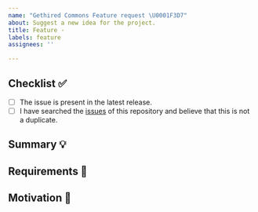 ```yaml
---
name: "Gethired Commons Feature request \U0001F3D7️"
about: Suggest a new idea for the project.
title: Feature -
labels: feature
assignees: ''

---
```


<!-- Provide a general summary of the feature in the Title above -->

## Checklist ✅

<!-- Checked checkbox should look like this: [x] -->

- [ ] The issue is present in the latest release.
- [ ] I have searched the [issues](https://github.com/Platzi-Master-C8/gethired-commons/issues) of this repository and believe that this is not a duplicate.

## Summary 💡

<!-- Describe how it should work. -->

## Requirements 🌈

<!-- Provide a description of the requirements the feature should accomplish. -->

## Motivation 🔦

<!-- What are you trying to accomplish? How has the lack of this feature affected you? -->